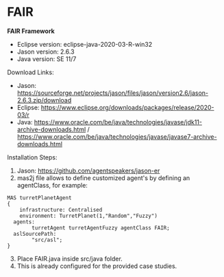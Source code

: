 # FAIR
**FAIR Framework**

* Eclipse version: eclipse-java-2020-03-R-win32
* Jason   version: 2.6.3
* Java    version: SE 11/7

Download Links:

* Jason: https://sourceforge.net/projects/jason/files/jason/version2.6/jason-2.6.3.zip/download
* Eclipse: https://www.eclipse.org/downloads/packages/release/2020-03/r
* Java: https://www.oracle.com/be/java/technologies/javase/jdk11-archive-downloads.html / https://www.oracle.com/be/java/technologies/javase/javase7-archive-downloads.html

Installation Steps:
1. Jason: https://github.com/agentspeakers/jason-er
2. mas2j file allows to define customized agent's by defining an agentClass, for example:

```
MAS turretPlanetAgent
{
	infrastructure: Centralised
	environment: TurretPlanet(1,"Random","Fuzzy")
  agents:
		turretAgent turretAgentFuzzy agentClass FAIR;
  aslSourcePath:
		"src/asl";
}
```
3. Place FAIR.java inside src/java folder.
4. This is already configured for the provided case studies.
